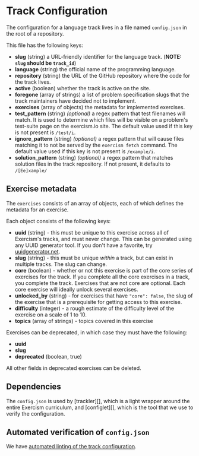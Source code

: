 # Track Configuration

The configuration for a language track lives in a file named `config.json` in the root of a repository.

This file has the following keys:

* **slug** (string) a URL-friendly identifier for the language track. (**NOTE: `slug` should be `track_id`**)
* **language** (string) the official name of the programming language.
* **repository** (string) the URL of the GitHub repository where the code for the track lives.
* **active** (boolean) whether the track is active on the site.
* **foregone** (array of strings) a list of problem specification slugs that the track maintainers have decided not to implement.
* **exercises** (array of objects) the metadata for implemented exercises.
* **test_pattern** (string) _(optional)_ a regex pattern that test filenames will match. It is used to determine which files will be visible on a problem's test-suite page on the exercism.io site. The default value used if this key is not present is `/test/i`.
* **ignore_pattern** (string) _(optional)_ a regex pattern that will cause files matching it to not be served by the `exercism fetch` command. The default value used if this key is not present is `/example/i`.
* **solution_pattern** (string) _(optional)_ a regex pattern that matches solution files in the track repository. If not present, it defaults to `/[Ee]xample/`

## Exercise metadata

The `exercises` consists of an array of objects, each of which defines the metadata for an exercise.

Each object consists of the following keys:

* **uuid** (string) - this must be unique to this exercise across all of Exercism's tracks, and must never change. This can be generated using any UUID generator tool. If you don't have a favorite, try [uuidgenerator.net](https://www.uuidgenerator.net/).
* **slug** (string) - this must be unique _within_ a track, but can exist in multiple tracks. The slug can change.
* **core** (boolean) - whether or not this exercise is part of the core series of exercises for the track. If you complete all the core exercises in a track, you complete the track. Exercises that are not core are optional. Each core exercise will ideally unlock several exercises.
* **unlocked_by** (string) - for exercises that have `"core": false`, the slug of the exercise that is a prerequisite for getting access to this exercise.
* **difficulty** (integer) - a rough estimate of the difficulty level of the exercise on a scale of 1 to 10.
* **topics** (array of strings) - topics covered in this exercise

Exercises can be deprecated, in which case they must have the following:

- **uuid**
- **slug**
- **deprecated** (boolean, true)

All other fields in deprecated exercises can be deleted.

## Dependencies

The `config.json` is used by [trackler][], which is a light wrapper around the entire Exercism curriculum, and [configlet][], which is the tool that we use to verify the configuration.

## Automated verification of `config.json`

We have [automated linting of the track configuration][configlet-lint].

[configlet-lint]: /language-tracks/configuration/linting.md
